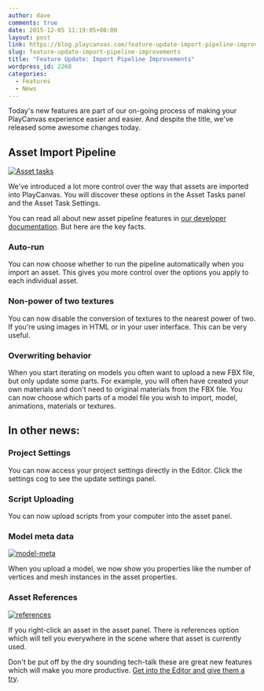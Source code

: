 ```yaml
---
author: dave
comments: true
date: 2015-12-05 11:19:05+00:00
layout: post
link: https://blog.playcanvas.com/feature-update-import-pipeline-improvements/
slug: feature-update-import-pipeline-improvements
title: "Feature Update: Import Pipeline Improvements"
wordpress_id: 2268
categories:
  - Features
  - News
---
```


Today's new features are part of our on-going process of making your PlayCanvas experience easier and easier. And despite the title, we've released some awesome changes today.

## Asset Import Pipeline

[![Asset tasks](https://blog.playcanvas.com/wp-content/uploads/2015/12/asset-tasks-full-small.jpg)](http://blog.playcanvas.com/wp-content/uploads/2015/12/asset-tasks-full-small.jpg)

We've introduced a lot more control over the way that assets are imported into PlayCanvas. You will discover these options in the Asset Tasks panel and the Asset Task Settings.

You can read all about new asset pipeline features in [our developer documentation](https://developer.playcanvas.com/en/user-manual/assets/import-pipeline/). But here are the key facts.

### Auto-run

You can now choose whether to run the pipeline automatically when you import an asset. This gives you more control over the options you apply to each individual asset.

### Non-power of two textures

You can now disable the conversion of textures to the nearest power of two. If you're using images in HTML or in your user interface. This can be very useful.

### Overwriting behavior

When you start iterating on models you often want to upload a new FBX file, but only update some parts. For example, you will often have created your own materials and don't need to original materials from the FBX file. You can now choose which parts of a model file you wish to import, model, animations, materials or textures.

## In other news:

### Project Settings

You can now access your project settings directly in the Editor. Click the settings cog to see the update settings panel.

### Script Uploading

You can now upload scripts from your computer into the asset panel.

### Model meta data

[![model-meta](https://blog.playcanvas.com/wp-content/uploads/2015/12/model-meta.jpg)](http://blog.playcanvas.com/wp-content/uploads/2015/12/model-meta.jpg)

When you upload a model, we now show you properties like the number of vertices and mesh instances in the asset properties.

### Asset References

[![references](https://blog.playcanvas.com/wp-content/uploads/2015/12/references.png)](http://blog.playcanvas.com/wp-content/uploads/2015/12/references.png)

If you right-click an asset in the asset panel. There is references option which will tell you everywhere in the scene where that asset is currently used.

Don't be put off by the dry sounding tech-talk these are great new features which will make you more productive. [Get into the Editor and give them a try](https://playcanvas.com/).
